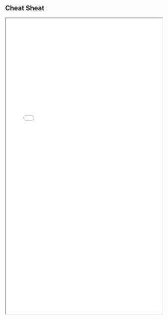 
## Cheat Sheat

<iframe width="100%" height="950px" src="/assets/Pandas_Cheat_Sheet.pdf">


## References
- https://pandas.pydata.org/Pandas_Cheat_Sheet.pdf